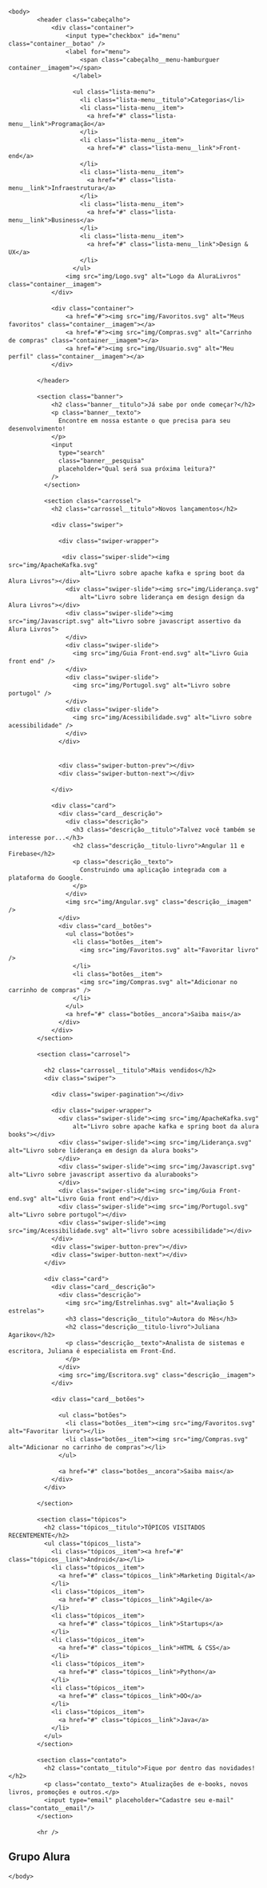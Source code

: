 <html>
    <head>
        <meta charset="UTF-8">
        <meta name="viewport" content="width=device-width, initial-scale=1.0">
        <title> AluraLivros </title>
        <link rel="stylesheet" href="Resetar.css">
        <link rel="preconnect" href="https://fonts.googleapis.com" />
  <link rel="preconnect" href="https://fonts.gstatic.com" crossorigin />
  <link href="https://fonts.googleapis.com/css?family=Poppins:wght@300;400;500;700&display=swap" rel="stylesheet"
  />
<link
  rel="stylesheet"
  href="https://cdn.jsdelivr.net/npm/swiper@11/swiper-bundle.min.css"
/>
        <link rel="stylesheet" href="Estilo.css">
    </head>

    <body>
            <header class="cabeçalho">
                <div class="container">
                    <input type="checkbox" id="menu" class="container__botao" />
                    <label for="menu">
                        <span class="cabeçalho__menu-hamburguer container__imagem"></span>
                      </label>

                      <ul class="lista-menu">
                        <li class="lista-menu__titulo">Categorias</li>
                        <li class="lista-menu__item">
                          <a href="#" class="lista-menu__link">Programação</a>
                        </li>
                        <li class="lista-menu__item">
                          <a href="#" class="lista-menu__link">Front-end</a>
                        </li>
                        <li class="lista-menu__item">
                          <a href="#" class="lista-menu__link">Infraestrutura</a>
                        </li>
                        <li class="lista-menu__item">
                          <a href="#" class="lista-menu__link">Business</a>
                        </li>
                        <li class="lista-menu__item">
                          <a href="#" class="lista-menu__link">Design & UX</a>
                        </li>
                      </ul>
                    <img src="img/Logo.svg" alt="Logo da AluraLivros" class="container__imagem">
                </div>

                <div class="container">
                    <a href="#"><img src="img/Favoritos.svg" alt="Meus favoritos" class="container__imagem"></a>
                    <a href="#"><img src="img/Compras.svg" alt="Carrinho de compras" class="container__imagem"></a>
                    <a href="#"><img src="img/Usuario.svg" alt="Meu perfil" class="container__imagem"></a>
                </div>

            </header>

            <section class="banner">
                <h2 class="banner__titulo">Já sabe por onde começar?</h2>
                <p class="banner__texto">
                  Encontre em nossa estante o que precisa para seu desenvolvimento!
                </p>
                <input
                  type="search"
                  class="banner__pesquisa"
                  placeholder="Qual será sua próxima leitura?"
                />
              </section>

              <section class="carrossel">
                <h2 class="carrossel__titulo">Novos lançamentos</h2>
            
                <div class="swiper">
            
                  <div class="swiper-wrapper">
              
                   <div class="swiper-slide"><img src="img/ApacheKafka.svg"
                        alt="Livro sobre apache kafka e spring boot da Alura Livros"></div>
                    <div class="swiper-slide"><img src="img/Liderança.svg"
                        alt="Livro sobre liderança em design design da Alura Livros"></div>
                    <div class="swiper-slide"><img src="img/Javascript.svg" alt="Livro sobre javascript assertivo da Alura Livros">
                    </div>
                    <div class="swiper-slide">
                      <img src="img/Guia Front-end.svg" alt="Livro Guia front end" />
                    </div>
                    <div class="swiper-slide">
                      <img src="img/Portugol.svg" alt="Livro sobre portugol" />
                    </div>
                    <div class="swiper-slide">
                      <img src="img/Acessibilidade.svg" alt="Livro sobre acessibilidade" />
                    </div>
                  </div>
            
            
                  <div class="swiper-button-prev"></div>
                  <div class="swiper-button-next"></div>
            
                </div>
            
                <div class="card">
                  <div class="card__descrição">
                    <div class="descrição">
                      <h3 class="descrição__titulo">Talvez você também se interesse por...</h3>
                      <h2 class="descrição__titulo-livro">Angular 11 e Firebase</h2>
                      <p class="descrição__texto">
                        Construindo uma aplicação integrada com a plataforma do Google.
                      </p>
                    </div>
                    <img src="img/Angular.svg" class="descrição__imagem" />
                  </div>
                  <div class="card__botões">
                    <ul class="botões">
                      <li class="botões__item">
                        <img src="img/Favoritos.svg" alt="Favoritar livro" />
                      </li>
                      <li class="botões__item">
                        <img src="img/Compras.svg" alt="Adicionar no carrinho de compras" />
                      </li>
                    </ul>
                    <a href="#" class="botões__ancora">Saiba mais</a>
                  </div>
                </div>
            </section>

            <section class="carrosel">
            
              <h2 class="carrossel__titulo">Mais vendidos</h2>
              <div class="swiper">

                <div class="swiper-pagination"></div>
          
                <div class="swiper-wrapper">
                  <div class="swiper-slide"><img src="img/ApacheKafka.svg"
                      alt="Livro sobre apache kafka e spring boot da alura books"></div>
                  <div class="swiper-slide"><img src="img/Liderança.svg" alt="Livro sobre liderança em design da alura books">
                  </div>
                  <div class="swiper-slide"><img src="img/Javascript.svg" alt="Livro sobre javascript assertivo da alurabooks">
                  </div>
                  <div class="swiper-slide"><img src="img/Guia Front-end.svg" alt="Livro Guia front end"></div>
                  <div class="swiper-slide"><img src="img/Portugol.svg" alt="Livro sobre portugol"></div>
                  <div class="swiper-slide"><img src="img/Acessibilidade.svg" alt="livro sobre acessibilidade"></div>
                </div>
                <div class="swiper-button-prev"></div>
                <div class="swiper-button-next"></div>
              </div>
          
              <div class="card">
                <div class="card__descrição">
                  <div class="descrição">
                    <img src="img/Estrelinhas.svg" alt="Avaliação 5 estrelas">
                    <h3 class="descrição__titulo">Autora do Mês</h3>
                    <h2 class="descrição__titulo-livro">Juliana Agarikov</h2>
                    <p class="descrição__texto">Analista de sistemas e escritora, Juliana é especialista em Front-End.
                    </p>
                  </div>
                  <img src="img/Escritora.svg" class="descrição__imagem">
                </div>
          
                <div class="card__botões">
                 
                  <ul class="botões">
                    <li class="botões__item"><img src="img/Favoritos.svg" alt="Favoritar livro"></li>
                    <li class="botões__item"><img src="img/Compras.svg" alt="Adicionar no carrinho de compras"></li>
                  </ul>
                 
                  <a href="#" class="botões__ancora">Saiba mais</a>
                </div>
              </div>
        
            </section>

            <section class="tópicos">
              <h2 class="tópicos__titulo">TÓPICOS VISITADOS RECENTEMENTE</h2>
              <ul class="tópicos__lista">
                <li class="tópicos__item"><a href="#" class="tópicos__link">Android</a></li>
                <li class="tópicos__item">
                  <a href="#" class="tópicos__link">Marketing Digital</a>
                </li>
                <li class="tópicos__item">
                  <a href="#" class="tópicos__link">Agile</a>
                </li>
                <li class="tópicos__item">
                  <a href="#" class="tópicos__link">Startups</a>
                </li>
                <li class="tópicos__item">
                  <a href="#" class="tópicos__link">HTML & CSS</a>
                </li>
                <li class="tópicos__item">
                  <a href="#" class="tópicos__link">Python</a>
                </li>
                <li class="tópicos__item">
                  <a href="#" class="tópicos__link">OO</a>
                </li>
                <li class="tópicos__item">
                  <a href="#" class="tópicos__link">Java</a>
                </li>
              </ul>
            </section>

            <section class="contato">
              <h2 class="contato__titulo">Fique por dentro das novidades!</h2>
              <p class="contato__texto"> Atualizações de e-books, novos livros, promoções e outros.</p>
              <input type="email" placeholder="Cadastre seu e-mail" class="contato__email"/>
            </section>

            <hr />

<footer class="rodapé">
  <h2 class="rodapé__titulo">Grupo Alura</h2>
</footer>

<script src="https://cdn.jsdelivr.net/npm/swiper@11/swiper-bundle.min.js"></script>
<script>
    const swiper = new Swiper(".swiper", {
      spaceBetween: 10,
      slidesPerView: 3,
      pagination: {
        el: ".swiper-pagination",
        type: "bullets",
      },
    });
  </script>
    </body>
    
</html>
